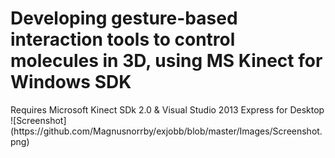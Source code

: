 <h1> Developing gesture-based interaction tools to control molecules in 3D, using MS Kinect for Windows SDK </h1>
Requires Microsoft Kinect SDk 2.0 & Visual Studio 2013 Express for Desktop
![Screenshot](https://github.com/Magnusnorrby/exjobb/blob/master/Images/Screenshot.png)
